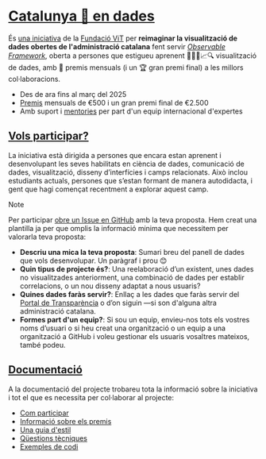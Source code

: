 # [Catalunya 👀 en dades](https://catalunya-en-dades.fndvit.org/)
És [una iniciativa](https://catalunya-en-dades.fndvit.org/)  de la [Fundació ViT](https://www.fundaciovit.org/) per **reimaginar la visualització de dades obertes de l'administració catalana** fent servir [*Observable Framework*](https://observablehq.com/framework/), oberta a persones que estigueu aprenent 🧑‍💻📓📈🔍 visualització de dades, amb 🏅 premis mensuals (i un 🏆 gran premi final) a les millors col·laboracions.

- Des de ara fins al març del 2025
- [Premis](https://catalunya-en-dades.fndvit.org/docs/pages/participa.html#premis) mensuals de €500 i un gran premi final de €2.500
- Amb suport i [mentories](https://catalunya-en-dades.fndvit.org/docs/pages/participa.html#mentories) per part d'un equip internacional d'expertes

## [Vols participar?](https://catalunya-en-dades.fndvit.org/docs/pages/participa.html)
La iniciativa està dirigida a persones que encara estan aprenent i desenvolupant les seves habilitats en ciència de dades, comunicació de dades, visualització, disseny d’interfícies i camps relacionats. Això inclou estudiants actuals, persones que s’estan formant de manera autodidacta, i gent que hagi començat recentment a explorar aquest camp.

> [!NOTE]  
> Per participar [obre un Issue en GitHub](https://github.com/fndvit/catalunya-en-dades/issues) amb la teva proposta. Hem creat una plantilla ja per que omplis la informació minima que necessitem per valorarla teva proposta:
> 
> - **Descriu una mica la teva proposta**: Sumari breu del panell de dades que vols desenvolupar. Un paràgraf i prou 😊
> - **Quin tipus de projecte és?**: Una reelaboració d’un existent, unes dades no visualitzades anteriorment, una combinació de dades per establir correlacions, o un nou disseny adaptat a nous usuaris? 
> - **Quines dades faràs servir?**: Enllaç a les dades que faràs servir del [Portal de Transparència](https://analisi.transparenciacatalunya.cat/browse?limitTo=datasets) o d’on siguin —si son d'alguna altra administració catalana.
> - **Formes part d'un equip?**: Si sou un equip, envieu-nos tots els vostres noms d’usuari o si heu creat una organització o un equip a una organització a GitHub i voleu gestionar els usuaris vosaltres mateixos, també podeu.

## [Documentació](https://catalunya-en-dades.fndvit.org/)
A la documentació del projecte trobareu tota la informació sobre la iniciativa i tot el que es necessita per col·laborar al projecte:
- [Com participar](https://catalunya-en-dades.fndvit.org/docs/pages/participa.html)
- [Informació sobre els premis](https://catalunya-en-dades.fndvit.org/docs/pages/participa.html#premis)
- [Una guia d'estil](https://catalunya-en-dades.fndvit.org/docs/pages/guia.html)
- [Qüestions tècniques](https://catalunya-en-dades.fndvit.org/docs/pages/preguntes-tecniques.html)
- [Exemples de codi](https://catalunya-en-dades.fndvit.org/docs/pages/preguntes-tecniques.html#gr%C3%A0fics-amb-plot)